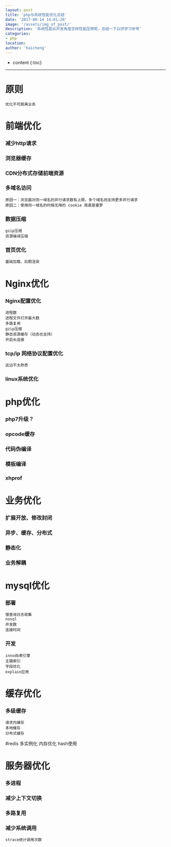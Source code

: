 ```yaml
---
layout: post
title: 'php与系统性能优化总结'
date: '2017-08-14 14:01:20'
image: '/assets/img_of_post/'
description: '系统性能从开发角度怎样性能压榨呢，总结一下以供学习参考'
categories:
- php
location:
author: 'haicheng'
---
```


* content
{:toc}
---------------------------------------

# 原则
    优化不可脱离业务

# 前端优化

### 减少http请求
### 浏览器缓存
### CDN分布式存储前端资源
### 多域名访问
    原因一：浏览器对同一域名的并行请求数有上限，多个域名则支持更多并行请求
    原因二：使用同一域名的时候无用的 cookie 简直是噩梦
    
### 数据压缩 
    gzip压缩
    资源编译压缩
    
### 首页优化
    基础加载、后期渲染

# Nginx优化
 
### Nginx配置优化
    进程数
    进程文件打开最大数
    多路复用
    gzip压缩
    静态资源缓存（动态也支持）
    开启长连接
    
### tcp/ip 网络协议配置优化
    这边不太熟悉
    
### linux系统优化

# php优化

### php7升级？
### opcode缓存
### 代码伪编译
### 模板编译
### xhprof

# 业务优化

### 扩展开放、修改封闭
### 异步、缓存、分布式
### 静态化
### 业务解耦


# mysql优化

### 部署
    慢查询日志收集
    nosql
    并发数
    连接时间

### 开发
    innodb表引擎
    主键索引
    字段优化
    explain应用

# 缓存优化

### 多级缓存
    请求内缓存
    本地缓存
    分布式缓存
    
#redis
    多实例化
    内存优化
    hash使用

# 服务器优化

### 多进程
### 减少上下文切换
### 多路复用
### 减少系统调用
    strace统计调用次数
